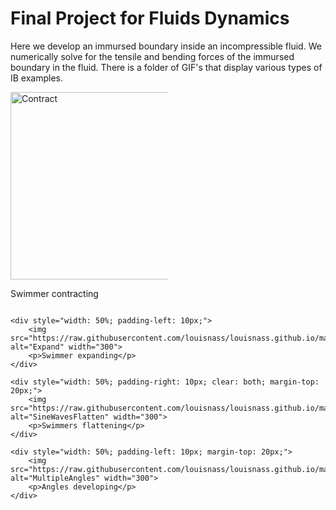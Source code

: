 # Final Project for Fluids Dynamics
Here we develop an immursed boundary inside an incompressible fluid. We numerically solve for the tensile and bending forces of the immursed boundary in the fluid. There is a folder of GIF's that display various types of IB examples.

<div style="display: flex; flex-wrap: wrap;">
    <div style="width: 50%; padding-right: 10px;">
        <img src="https://raw.githubusercontent.com/louisnass/louisnass.github.io/master/FluidDynamics/Gifs%20of%20Fluids/Tensile_test_contract.gif" alt="Contract" width="300">
        <p>Swimmer contracting</p>
    </div>
    
    <div style="width: 50%; padding-left: 10px;">
        <img src="https://raw.githubusercontent.com/louisnass/louisnass.github.io/master/FluidDynamics/Gifs%20of%20Fluids/Tensile_test_expand.gif" alt="Expand" width="300">
        <p>Swimmer expanding</p>
    </div>
    
    <div style="width: 50%; padding-right: 10px; clear: both; margin-top: 20px;">
        <img src="https://raw.githubusercontent.com/louisnass/louisnass.github.io/master/FluidDynamics/Gifs%20of%20Fluids/Sine_waves_flatten.gif" alt="SineWavesFlatten" width="300">
        <p>Swimmers flattening</p>
    </div>
    
    <div style="width: 50%; padding-left: 10px; margin-top: 20px;">
        <img src="https://raw.githubusercontent.com/louisnass/louisnass.github.io/master/FluidDynamics/Gifs%20of%20Fluids/Multiple_angles.gif" alt="MultipleAngles" width="300">
        <p>Angles developing</p>
    </div>
</div>
